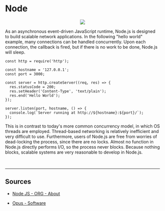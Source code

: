 # Node

<div align="center"><img src="https://blog.4linux.com.br/wp-content/uploads/2019/12/node-js.png"/></div>


<p>
  As an asynchronous event-driven JavaScript runtime, Node.js is designed to build scalable network applications. In the following "hello world" example, many connections can be handled concurrently. Upon each connection, the callback is fired, but if there is no work to be done, Node.js will sleep.
</p>

```
const http = require('http');

const hostname = '127.0.0.1';
const port = 3000;

const server = http.createServer((req, res) => {
  res.statusCode = 200;
  res.setHeader('Content-Type', 'text/plain');
  res.end('Hello World');
});

server.listen(port, hostname, () => {
  console.log(`Server running at http://${hostname}:${port}/`);
});

```

<p>
  This is in contrast to today's more common concurrency model, in which OS threads are employed. Thread-based networking is relatively inefficient and very difficult to use. Furthermore, users of Node.js are free from worries of dead-locking the process, since there are no locks. Almost no function in Node.js directly performs I/O, so the process never blocks. Because nothing blocks, scalable systems are very reasonable to develop in Node.js.
</p>
<br/>
<hr/>

## Sources

<ul>
  <li><a href="https://nodejs.org/en/about/"/>Node JS - ORG - About</li>
</ul>
<ul>
  <li><a href="https://www.opus-software.com.br/node-js/"/>Opus - Software</li>
</ul>


